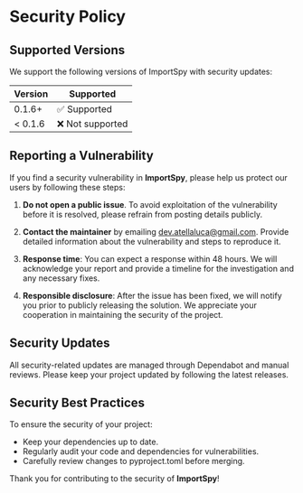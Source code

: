 # Security Policy

## Supported Versions

We support the following versions of ImportSpy with security updates:

| Version | Supported          |
| ------- | ------------------ |
| 0.1.6+  | ✅ Supported        |
| < 0.1.6 | ❌ Not supported    |

## Reporting a Vulnerability

If you find a security vulnerability in **ImportSpy**, please help us protect our users by following these steps:

1. **Do not open a public issue**. To avoid exploitation of the vulnerability before it is resolved, please refrain from posting details publicly.
   
2. **Contact the maintainer** by emailing [dev.atellaluca@gmail.com](mailto:dev.atellaluca@gmail.com). Provide detailed information about the vulnerability and steps to reproduce it.

3. **Response time**: You can expect a response within 48 hours. We will acknowledge your report and provide a timeline for the investigation and any necessary fixes.

4. **Responsible disclosure**: After the issue has been fixed, we will notify you prior to publicly releasing the solution. We appreciate your cooperation in maintaining the security of the project.

## Security Updates

All security-related updates are managed through Dependabot and manual reviews. Please keep your project updated by following the latest releases.

## Security Best Practices

To ensure the security of your project:
- Keep your dependencies up to date.
- Regularly audit your code and dependencies for vulnerabilities.
- Carefully review changes to pyproject.toml before merging.

Thank you for contributing to the security of **ImportSpy**!
